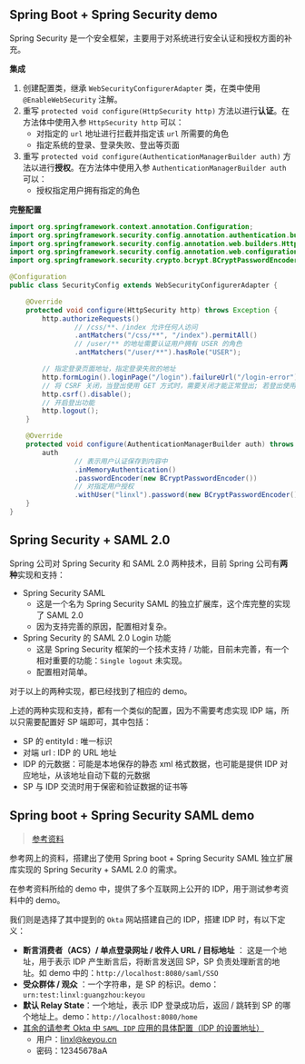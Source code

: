 ## Spring Boot + Spring Security demo

Spring Security 是一个安全框架，主要用于对系统进行安全认证和授权方面的补充。

**集成**

1. 创建配置类，继承 `WebSecurityConfigurerAdapter` 类，在类中使用 `@EnableWebSecurity` 注解。
2. 重写 `protected void configure(HttpSecurity http)`  方法以进行**认证**。在方法体中使用入参 `HttpSecurity http` 可以：
   - 对指定的 `url` 地址进行拦截并指定该 `url` 所需要的角色
   - 指定系统的登录、登录失败、登出等页面
3. 重写 `protected void configure(AuthenticationManagerBuilder auth)` 方法以进行**授权**。在方法体中使用入参 `AuthenticationManagerBuilder auth` 可以：
   - 授权指定用户拥有指定的角色

**完整配置**

```java
import org.springframework.context.annotation.Configuration;
import org.springframework.security.config.annotation.authentication.builders.AuthenticationManagerBuilder;
import org.springframework.security.config.annotation.web.builders.HttpSecurity;
import org.springframework.security.config.annotation.web.configuration.WebSecurityConfigurerAdapter;
import org.springframework.security.crypto.bcrypt.BCryptPasswordEncoder;

@Configuration
public class SecurityConfig extends WebSecurityConfigurerAdapter {

    @Override
    protected void configure(HttpSecurity http) throws Exception {
        http.authorizeRequests()
                // /css/**、/index 允许任何人访问
                .antMatchers("/css/**", "/index").permitAll()
                // /user/** 的地址需要认证用户拥有 USER 的角色
                .antMatchers("/user/**").hasRole("USER");

        // 指定登录页面地址，指定登录失败的地址
        http.formLogin().loginPage("/login").failureUrl("/login-error");
        // 将 CSRF 关闭，当登出使用 GET 方式时，需要关闭才能正常登出; 若登出使用 POST 则不需要关闭
        http.csrf().disable();
        // 开启登出功能
        http.logout();
    }

    @Override
    protected void configure(AuthenticationManagerBuilder auth) throws Exception {
        auth
                // 表示用户认证保存到内容中
                .inMemoryAuthentication()
                .passwordEncoder(new BCryptPasswordEncoder())
                // 对指定用户授权
                .withUser("linxl").password(new BCryptPasswordEncoder().encode("123456")).roles("USER");
    }
}
```

## Spring Security + SAML 2.0

Spring 公司对 Spring Security 和 SAML 2.0 两种技术，目前 Spring 公司有**两种**实现和支持：

- Spring Security SAML
  - 这是一个名为 Spring Security SAML 的独立扩展库，这个库完整的实现了 SAML 2.0
  - 因为支持完善的原因，配置相对复杂。
- Spring Security 的 SAML 2.0 Login 功能
  - 这是 Spring Security 框架的一个技术支持 / 功能，目前未完善，有一个相对重要的功能：` Single logout ` 未实现。
  - 配置相对简单。

对于以上的两种实现，都已经找到了相应的 demo。

上述的两种实现和支持，都有一个类似的配置，因为不需要考虑实现 IDP 端，所以只需要配置好 SP 端即可，其中包括：

- SP 的 entityId : 唯一标识
- 对端 url : IDP 的 URL 地址
- IDP 的元数据：可能是本地保存的静态 xml 格式数据，也可能是提供 IDP 对应地址，从该地址自动下载的元数据
- SP 与 IDP 交流时用于保密和验证数据的证书等

## Spring boot + Spring Security SAML demo

> [参考资料](<https://github.com/ulisesbocchio/spring-boot-security-saml-samples/tree/master/spring-security-saml-sample>)

参考网上的资料，搭建出了使用 Spring boot + Spring Security SAML 独立扩展库实现的 Spring Security + SAML 2.0 的需求。

在参考资料所给的 demo 中，提供了多个互联网上公开的 IDP，用于测试参考资料中的 demo。

我们则是选择了其中提到的 `Okta` 网站搭建自己的 IDP，搭建 IDP 时，有以下定义：

- **断言消费者（ACS）/ 单点登录网址 / 收件人 URL / 目标地址** ： 这是一个地址，用于表示 IDP 产生断言后，将断言发送回 SP，SP 负责处理断言的地址。如 demo 中的：`http://localhost:8080/saml/SSO`
-  **受众群体 / 观众** ：一个字符串，是 SP 的标识。demo：`urn:test:linxl:guangzhou:keyou`
- **默认 Relay State**：一个地址，表示 IDP 登录成功后，返回 / 跳转到 SP 的哪个地址上。demo：`http://localhost:8080/home`
- [其余的请参考 Okta 中 `SAML IDP` 应用的具体配置（IDP 的设置地址）](<https://dev-812782-admin.okta.com/admin/app/keyoudev812782_samlidp_1/instance/0oad69wmvVC6AlTTY4x6/#tab-general>)
  - 用户：linxl@keyou.cn
  - 密码：12345678aA



